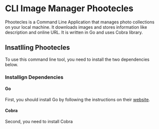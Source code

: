 # CLI Image Manager Phootecles

Phootecles is a Command Line Application that manages photo collections on your local machine. It downloads images and stores information like description and online URL. It is written in Go and uses Cobra library.

## Insatlling Phootecles

To use this command line tool, you need to install the two dependencies below.

### Installign Dependencies

#### Go

First, you should install Go by following the instructions on their [website](https://golang.org/dl/).

#### Cobra

Second, you need to install Cobra

